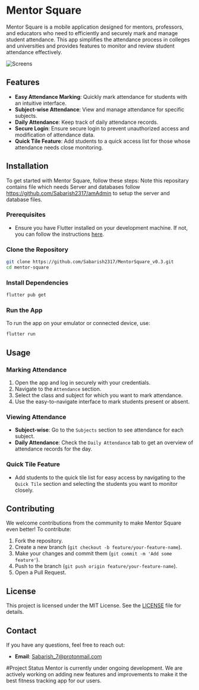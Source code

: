 # Mentor Square

Mentor Square is a mobile application designed for mentors, professors, and educators who need to efficiently and securely mark and manage student attendance. This app simplifies the attendance process in colleges and universities and provides features to monitor and review student attendance effectively.

![Screens](https://github.com/Sabarish2317/images-/blob/878c1fbe07f76b888835c774df9b7d20c757d401/mentor-square-ui.png)

## Features

- **Easy Attendance Marking**: Quickly mark attendance for students with an intuitive interface.
- **Subject-wise Attendance**: View and manage attendance for specific subjects.
- **Daily Attendance**: Keep track of daily attendance records.
- **Secure Login**: Ensure secure login to prevent unauthorized access and modification of attendance data.
- **Quick Tile Feature**: Add students to a quick access list for those whose attendance needs close monitoring.

## Installation

To get started with Mentor Square, follow these steps:
Note this repositary contains file which needs Server and databases follow https://github.com/Sabarish2317/amAdmin to setup the server and database files.

### Prerequisites

- Ensure you have Flutter installed on your development machine. If not, you can follow the instructions [here](https://flutter.dev/docs/get-started/install).

### Clone the Repository

```sh
git clone https://github.com/Sabarish2317/MentorSquare_v0.3.git
cd mentor-square
```

### Install Dependencies

```sh
flutter pub get
```

### Run the App

To run the app on your emulator or connected device, use:

```sh
flutter run
```

## Usage

### Marking Attendance

1. Open the app and log in securely with your credentials.
2. Navigate to the `Attendance` section.
3. Select the class and subject for which you want to mark attendance.
4. Use the easy-to-navigate interface to mark students present or absent.

### Viewing Attendance

- **Subject-wise**: Go to the `Subjects` section to see attendance for each subject.
- **Daily Attendance**: Check the `Daily Attendance` tab to get an overview of attendance records for the day.

### Quick Tile Feature

- Add students to the quick tile list for easy access by navigating to the `Quick Tile` section and selecting the students you want to monitor closely.

## Contributing

We welcome contributions from the community to make Mentor Square even better! To contribute:

1. Fork the repository.
2. Create a new branch (`git checkout -b feature/your-feature-name`).
3. Make your changes and commit them (`git commit -m 'Add some feature'`).
4. Push to the branch (`git push origin feature/your-feature-name`).
5. Open a Pull Request.

## License

This project is licensed under the MIT License. See the [LICENSE](LICENSE) file for details.

## Contact

If you have any questions, feel free to reach out:        

- **Email**: Sabarish_7@protonmail.com


#Project Status
Mentor is currently under ongoing development. We are actively working on adding new features and improvements to make it the best fitness tracking app for our users.

